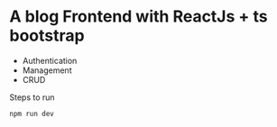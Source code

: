 # A blog Frontend with ReactJs + ts bootstrap

* Authentication
* Management 
* CRUD

Steps to run

```
npm run dev

```